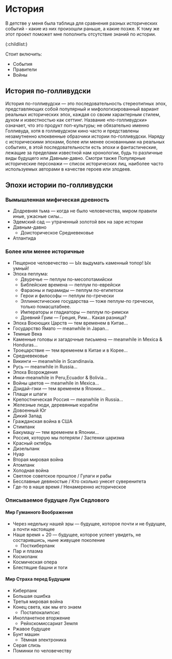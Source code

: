 # История

В детстве у меня была таблица для сравнения разных исторических событий - какие из них произошли раньше, а какие позже. К тому же этот проект поможет мне пополнить отсутствие знаний по истории.

(:childlist:)

Стоит включить:

*   События
*   Правители
*   Войны

## История по-голливудски

История по-голливудски — это последовательность стереотипных эпох, представляющих собой популярный и мифологизированный вариант реальных исторических эпох, каждая со своим характерным стилем, духом и известностью как сеттинг. Название «по-голливудски» означает, что это продукт поп-культуры; не обязательно именно Голливуда, хотя в голливудском кино часто и представлены незамутненно клюквенные образчики истории по-голливудски. Наряду с историческими эпохами, более или менее основанными на реальных событиях, в этой последовательности есть эпохи и фантастические, лежащие за пределами известной нам хронологии, будь то различные виды будущего или Давным-давно. Смотри также Популярные исторические персонажи — список исторических лиц, наиболее часто используемых авторами в качестве героев или злодеев.

## Эпохи истории по-голливудски

### Вымышленная мифическая древность

*   Додревняя тьма — когда не было человечества, миром правили иные, ужасные силы…
*   Эдемский сад — утраченный золотой век на заре истории
*   Давным-давно
    *   Доисторическое Средневековье
*   Атлантида

### Более или менее историчные

*   Пещерное человечество — Ых выдумать каменный топор! Ых умный!
*   Эпоха пеплума:
    *   Двуречье — пеплум по-месопотамийски
    *   Библейские времена — пеплум по-еврейски
    *   Фараоны и пирамиды — пеплум по-египетски
    *   Герои и философы — пеплум по-гречески
    *   Эллинистические государства — тоже пеплум-по гречески, только помасштабнее.
    *   Императоры и гладиаторы — пеплум по-римски
    *   Древний Грим — Греция, Рим… Какая разница?
*   Эпоха Воюющих Царств — тем временем в Китае…
*   Государство Ямато — meanwhile in Japan…
*   Темные Века
*   Каменные головы и загадочные письмена — meanwhile in Mexica & Honduras…
*   Троецарствие — тем временем в Китае и в Корее…
*   Средневековье
*   Викинги — meanwhile in Scandinavia.
*   Русь — meanwhile in Russia…
*   Эпоха Возрождения
*   Инки-meanwhile in Peru,Ecuador & Bolivia…
*   Войны цветов — meanwhile in Mexica…
*   Дзидай-гэки — тем временем в Японии…
*   Плащи и шпаги
*   Крепостническая Россия — meanwhile in Russia…
*   Железные люди, деревянные корабли
*   Довоенный Юг
*   Дикий Запад
*   Гражданская война в США
*   Стимпанк
*   Бакумацу — тем временем в Японии…
*   Россия, которую мы потеряли / Застенки царизма
*   Красный октябрь
*   Дизельпанк
*   Нуар
*   Вторая мировая война
*   Атомпанк
*   Холодная война
*   Светлое советское прошлое / Гулаги и рабы
*   Бесславные девяностые / Кто сколько унесет суверенитета
*   Где-то в наше время / Ненамеренно историческое

### Описываемое будущее Луи Седлового

#### Мир Гуманного Воображения

*   Через недельку нашей эры — будущее, которое почти и не будущее, а почти настоящее
*   Наше время + 20 — будущее, которое успеет увидеть, не состарившись, ныне живущее поколение
    *   Посткиберпанк
*   Пар и плазма
*   Космопанк
*   Космическая опера
*   Блестящие башни и тоги
 
#### Мир Страха перед Будущим

*   Киберпанк
*   Большая ошибка
*   Третья мировая война
*   Конец света, как мы его знаем
    *   Постапокалипсис
*   Инопланетное вторжение
    *   Рейхскомиссариат Земля
*   Ржавое будущее
*   Бунт машин
    *   Тёмная электроника
* Серая слизь
* Поминки по человечеству
